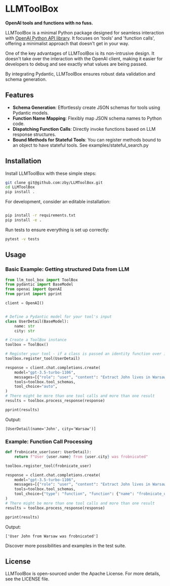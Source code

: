 # LLMToolBox
**OpenAI tools and functions with no fuss.**

LLMToolBox is a minimal Python package designed for seamless interaction with 
[OpenAI Python API library](https://github.com/openai/openai-python).
It focuses on 'tools' and 'function calls', offering a minimalist approach that doesn't get in your way.

One of the key advantages of LLMToolBox is its non-intrusive design. 
It doesn't take over the interaction with the OpenAI client, making it easier for developers
to debug and see exactly what values are being passed.

By integrating Pydantic, LLMToolBox ensures robust data validation and schema generation.

## Features

- **Schema Generation**: Effortlessly create JSON schemas for tools using Pydantic models.
- **Function Name Mapping**: Flexibly map JSON schema names to Python code.
- **Dispatching Function Calls**: Directly invoke functions based on LLM response structures.
- **Bound Methods for Stateful Tools**: You can register methods bound to an object to have stateful tools. See examples/stateful_search.py

## Installation

Install LLMToolBox with these simple steps:

```bash
git clone git@github.com:zby/LLMToolBox.git
cd LLMToolBox
pip install .
```
For development, consider an editable installation:

```bash

pip install -r requirements.txt
pip install -e .
```

Run tests to ensure everything is set up correctly:

```bash
pytest -v tests
```

## Usage

### Basic Example: Getting structured Data from LLM

```python
from llm_tool_box import ToolBox
from pydantic import BaseModel
from openai import OpenAI
from pprint import pprint

client = OpenAI()


# Define a Pydantic model for your tool's input
class UserDetail(BaseModel):
    name: str
    city: str

# Create a ToolBox instance
toolbox = ToolBox()

# Register your tool - if a class is passed an identity function over it is registered
toolbox.register_tool(UserDetail)

response = client.chat.completions.create(
    model="gpt-3.5-turbo-1106",
    messages=[{"role": "user", "content": "Extract John lives in Warsaw"}],
    tools=toolbox.tool_schemas,
    tool_choice="auto",
)
# There might be more than one tool calls and more than one result
results = toolbox.process_response(response)

pprint(results)
```
Output:
```
[UserDetail(name='John', city='Warsaw')]
```

### Example: Function Call Processing

```python
def frobnicate_user(user: UserDetail):
    return f"User {user.name} from {user.city} was frobnicated"

toolbox.register_tool(frobnicate_user)

response = client.chat.completions.create(
    model="gpt-3.5-turbo-1106",
    messages=[{"role": "user", "content": "Extract John lives in Warsaw"}],
    tools=toolbox.tool_schemas,
    tool_choice={"type": "function", "function": {"name": "frobnicate_user"}},
)
# There might be more than one tool calls and more than one result
results = toolbox.process_response(response)

pprint(results)
```
Output:
```
['User John from Warsaw was frobnicated']
```

Discover more possibilities and examples in the test suite.

## License

LLMToolBox is open-sourced under the Apache License. For more details, see the LICENSE file.